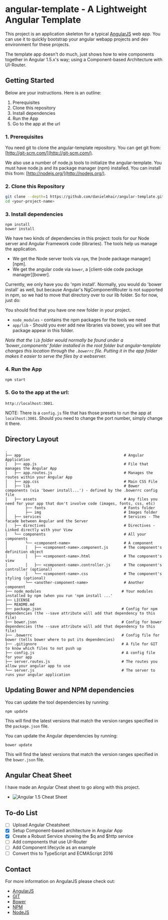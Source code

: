 # angular-template - A Lightweight Angular Template

This project is an application skeleton for a typical [AngularJS](http://angularjs.org/) web app.
You can use it to quickly bootstrap your angular webapp projects and dev environment for these
projects.

The template app doesn't do much, just shows how to wire components together in Angular 1.5.x's way;
using a Component-based Architecture with UI-Router.

## Getting Started
Below are your instructions. Here is an outline:
1. Prerequisites
2. Clone this repository
3. Install dependencies
4. Run the App
5. Go to the app at the url

### 1. Prerequisites

You need git to clone the angular-template repository. You can get git from:
[http://git-scm.com/](http://git-scm.com/).

We also use a number of node.js tools to initialize the angular-template. You must have node.js and
its package manager (npm) installed. You can install this from:
[http://nodejs.org/](http://nodejs.org/).

### 2. Clone this Repository
```bash
git clone --depth=1 https://github.com/danielmhair/angular-template.git <your-project-name> # The `depth=1` tells git to only pull down one commit worth of historical data.
cd <your-project-name>
```

### 3. Install dependencies
```
npm install
bower install
```
We have two kinds of dependencies in this project: tools for our Node server and Angular Framework code (libraries).  The tools help
us manage the application.

* We get the Node server tools via `npm`, the [node package manager][npm].
* We get the angular code via `bower`, a [client-side code package manager][bower].

Currently, we only have you do 'npm install'. Normally, you would do 'bower install'
as well, but because Angular's NgComponentRouter is not supported in npm, so we had to
move that directory over to our lib folder. So for now, just do:

You should find that you have one new folder in your project.

* `node_modules` - contains the npm packages for the tools we need
* `app/lib` - Should you ever add new libraries via bower, you will see that package appear in this folder.

*Note that the `lib` folder would normally be found under a 'bower_components' folder installed in the root
folder but angular-template changes this location through the `.bowerrc` file.  Putting it in the app folder makes
it easier to serve the files by a webserver.*

### 4. Run the App
```
npm start
```
### 5. Go to the app at the url:
`http://localhost:3001`.

NOTE: There is a `config.js` file that has those presets to run the app at `localhost:3001`.
Should you need to change the port number, simply change it there.

## Directory Layout

    .
    ├── app                                              # Angular Application
    │   ├── app.js                                       # File that manages the Angular App
    │   ├── app.routes.js                                # Manages the routes within your Angular App
    │   ├── app.css                                      # Main CSS File
    │   ├── lib                                          # Bower components (via 'bower install...') - defined by the .bowerrc config file
    │   ├── assets                                       # Any files you need for your app that don't involve code (images, fonts, css, etc)
    │        ├── fonts                                   # Fonts folder
    │        ├── img                                     # Images folder
    │   ├── services                                     # Services - The facade between Angular and the Server
    │   ├── directives                                   # Directives - Linked directly with your View
    │   └── components                                   # All your components
    │        └── <component-name>                        # A component
    │        │   ├── <component-name>.component.js       # The component's definition object
    │        │   ├── <component-name>.html               # The component's view
    │        │   ├── <component-name>.controller.js      # The component's controller (optional)
    │        │   └── <component-name>.css                # The component's styling (optional)
    │        └── <another-component-name>                # Another component
    ├── node_modules                                    # Your modules installed by npm (when you run 'npm install ...'
    ├── LICENSE
    ├── README.md
    ├── package.json                                    # Config for npm dependencies (the --save attribute will add that dependency to this file)
    ├── bower.json                                      # Config for bower dependencies (the --save attribute will add that dependency to this file)
    ├── .bowerrc                                        # Config file for bower (tells bower where to put its dependencies)
    ├── .gitignore                                      # A file for GIT to know which files to not push up
    ├── config.js                                       # A config file for your app
    ├── server.routes.js                                # The routes you allow your angular app to use
    └── server.js                                       # The server to runs your angular application

## Updating Bower and NPM dependencies

You can update the tool dependencies by running:
```
npm update
```

This will find the latest versions that match the version ranges specified in the `package.json` file.

You can update the Angular dependencies by running:

```
bower update
```

This will find the latest versions that match the version ranges specified in the `bower.json` file.

## Angular Cheat Sheet

I have made an Angular Cheat sheet to go along with this project.
* ![Angular 1.5 Cheat Sheet](https://raw.githubusercontent.com/danielmhair/angular-template/master/angular-cheatsheet.jpg)

## To-do List
- [ ] Upload Angular Cheatsheet
- [x] Setup Component-based architecture in Angular App
- [x] Create a Robust Service showing the $q and $http service
- [ ] Add components that use UI-Router
- [ ] Add Component lifecycle as an example
- [ ] Convert this to TypeScript and ECMAScript 2016

## Contact

For more information on AngularJS please check out:
* [AngularJS](http://angularjs.org/)
* [GIT](http://git-scm.com/)
* [Bower](http://bower.io)
* [NPM](https://www.npmjs.org/)
* [NodeJS](http://nodejs.org)